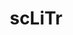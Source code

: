 ---
layout: page
title: scLiTr
description: Python package for clonal embeddings construction
importance: 1
redirect: https://sclitr.readthedocs.io/en/latest/
---